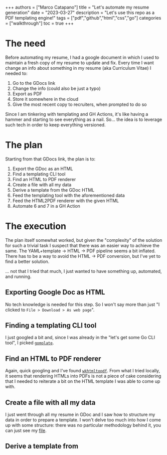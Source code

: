 +++
authors = ["Marco Catapano"]
title = "Let's automate my resume generation"
date = "2023-03-27"
description = "Let's use this repo as a PDF templating engine!"
tags = ["pdf","github","html","css","go"]
categories = ["walkthrough"]
toc = true
+++

# The need
Before automating my resume, I had a google document in which I used to maintain a fresh copy of my resume to update and fix.
Every time I want change an info about something in my resume (aka Curriculum Vitae) I needed to:
1. Go to the GDocs link
2. Change the info (could also be just a typo)
3. Export as PDF
4. Store it somewhere in the cloud
5. Give the most recent copy to recruiters, when prompted to do so

Since I am tinkering with templating and GH Actions, it's like having a hammer and starting to see everything as a nail.
So... the idea is to leverage such tech in order to keep everything versioned.

# The plan
Starting from that GDocs link, the plan is to:
1. Export the GDoc as an HTML
2. Find a templating CLI tool
3. Find an HTML to PDF renderer
4. Create a file with all my data
5. Derive a template from the GDoc HTML
6. Feed the templating tool with the aforementioned data
7. Feed the HTML2PDF renderer with the given HTML
8. Automate 6 and 7 in a GH Action

# The execution
The plan itself somewhat worked, but given the "complexity" of the solution for such a trivial task I suspect that there
was an easier way to achieve the same. The YAML+template -> HTML -> PDF pipeline seems a bit inflated. There has to be a
way to avoid the HTML -> PDF conversion, but I've yet to find a better solution.

... not that I tried that much, I just wanted to have something up, automated, and running.

## Exporting Google Doc as HTML

No tech knowledge is needed for this step. So I won't say more than just "I clicked to `File > Download > As web page`".

## Finding a templating CLI tool

I just googled a bit and, since I was already in the "let's get some Go CLI tool", I picked [`gomplate`](https://docs.gomplate.ca/).

## Find an HTML to PDF renderer

Again, quick googling and I've found [`wkhtmltopdf`](https://wkhtmltopdf.org/). From what I tried locally, it seems that
rendering HTMLs into PDFs is not a piece of cake considering that I needed to reiterate a bit on the HTML template I was
able to come up with.

## Create a file with all my data

I just went through all my resume in GDoc and I saw how to structure my data in order to prepare a template.
I won't delve too much into how I come up with some structure: there was no particular methodology behind it, you can
just see my [file](https://github.com/MrSchyzo/about-me/blob/c88c95bbe3911ab70f763426450aefed52de1969/cv/data.yaml).

## Derive a template from 
